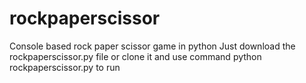 # rockpaperscissor
Console based rock paper scissor game in python
Just download the rockpaperscissor.py file or clone it and use command python rockpaperscissor.py to run
